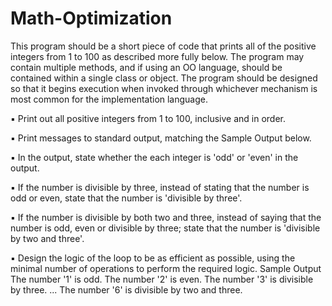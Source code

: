 # Math-Optimization
This program should be a short piece of code that prints all of the positive integers from 1 to 100 as described more fully below.
The program may contain multiple methods, and if using an OO language, should be contained within a single class or object.
The program should be designed so that it begins execution when invoked through whichever mechanism is most common for the implementation language. 

▪ Print out all positive integers from 1 to 100, inclusive and in order. 

▪ Print messages to standard output, matching the Sample Output below.

▪ In the output, state whether the each integer is 'odd' or 'even' in the output.

▪ If the number is divisible by three, instead of stating that the number is odd or even, state that the number is 'divisible by three'.

▪ If the number is divisible by both two and three, instead of saying that the number is odd, even or divisible by three; state that the number is 'divisible by two and three'.

▪ Design the logic of the loop to be as efficient as possible, using the minimal number of operations to perform the required logic. Sample Output The number '1' is odd. The number '2' is even. The number '3' is divisible by three. ... The number '6' is divisible by two and three.
